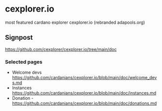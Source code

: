 # cexplorer.io
most featured cardano explorer cexplorer.io (rebranded adapools.org)

## Signpost

https://github.com/cexplorer/cexplorer.io/tree/main/doc

### Selected pages

- Welcome devs https://github.com/cardanians/cexplorer.io/blob/main/doc/welcome_devs.md
- Instances https://github.com/cardanians/cexplorer.io/blob/main/doc/instances.md
- Donation - https://github.com/cardanians/cexplorer.io/blob/main/doc/donations.md 
